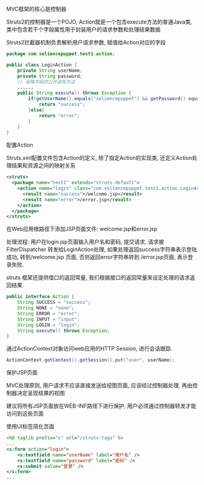 MVC框架的核心是控制器

Struts2的控制器是一个POJO, Action就是一个包含execute方法的普通Java类, 类中包含若干个字段属性用于封装用户的请求参数和处理结果数据

Struts2拦截器机制负责解析用户请求参数, 赋值给Action对应的字段

```java
package com.seliencepuppet.test1.action;

public class LoginAction {
    private String userName;
    private String password;
    // 省略字段的公开读写方法
    ......
    public String execute() throws Exception {
        if(getUserName().equals("seliencepuppet") && getPassword().equals("123456")){
            return "success";
        }else{
            return "error";
        }
    }
}
```

配置Action

Struts.xml配置文件包含Action的定义, 除了指定Action的实现类, 还定义Action处理结果和资源之间的映射关系

```xml
<struts>
  <package name="test1" extends="struts-default">
    <action name="login" class="com.seliencepuppet.test1.action.LoginAction">
      <result name="success">/welcome.jsp</result>
      <result name="error">/error.jsp</result>
    </action>  
  </package>
</struts>
```

在Web应用根路径下添加JSP页面文件: welcome.jsp和error.jsp

处理流程: 用户在login.jsp页面输入用户名和密码, 提交请求, 请求被 FilterDispatcher 转发给LoginAction处理, 如果处理返回success字符串表示登陆成功, 转到/welcome.jsp 页面, 否则返回error字符串转到 /error.jsp页面, 表示登录失败.

struts 框架还提供借口的返回常量, 我们根据接口的返回常量来设定处理的请求返回结果.

```java
public interface Action {
    String SUCCESS = "success";
    String NONE = "none";
    String ERROR = "error";
    String INPUT = "input";
    String LOGIN = "login";
    String execute() throws Exception;
}
```

通过ActionContext对象访问web应用的HTTP Session, 进行会话跟踪.

```java
ActionContext.getContext().getSession().put("user", userName);
```

保护JSP页面

MVC处理原则, 用户请求不应该直接发送给视图页面, 应该经过控制器处理, 再由控制器决定呈现结果的视图

建议将所有JSP页面放在WEB-INF路径下进行保护, 用户必须通过控制器转发才能访问到这些页面

使用UI标签简化页面

```jsp
<%@ taglib prefix="s" url="/struts-tags" %>
...
<s:form action="login">
    <s:textfield name="userName" label="用户名" />
    <s:textfield name="password" label="密码" />
    <s:submit value="登录" />
</s:form>
...
```

